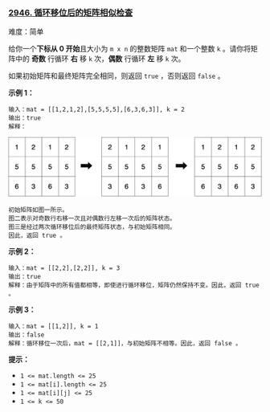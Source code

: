 ### [2946\. 循环移位后的矩阵相似检查](https://leetcode.cn/problems/matrix-similarity-after-cyclic-shifts/)

难度：简单

给你一个**下标从 0 开始**且大小为 `m x n` 的整数矩阵 `mat` 和一个整数 `k` 。请你将矩阵中的 **奇数** 行循环 **右** 移 `k` 次，**偶数** 行循环 **左** 移 `k` 次。

如果初始矩阵和最终矩阵完全相同，则返回 `true` ，否则返回 `false` 。

**示例 1：**

```
输入：mat = [[1,2,1,2],[5,5,5,5],[6,3,6,3]], k = 2
输出：true
解释：
```
![](./assets/img/Question2946.png)
```
初始矩阵如图一所示。
图二表示对奇数行右移一次且对偶数行左移一次后的矩阵状态。
图三是经过两次循环移位后的最终矩阵状态，与初始矩阵相同。
因此，返回 true 。
```

**示例 2：**

```
输入：mat = [[2,2],[2,2]], k = 3
输出：true
解释：由于矩阵中的所有值都相等，即使进行循环移位，矩阵仍然保持不变。因此，返回 true 。
```

**示例 3：**

```
输入：mat = [[1,2]], k = 1
输出：false
解释：循环移位一次后，mat = [[2,1]]，与初始矩阵不相等。因此，返回 false 。
```

**提示：**

-   `1 <= mat.length <= 25`
-   `1 <= mat[i].length <= 25`
-   `1 <= mat[i][j] <= 25`
-   `1 <= k <= 50`
